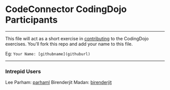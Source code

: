 # CodeConnector CodingDojo Participants
---

This file will act as a short exercise in [contributing](https://guides.github.com/activities/forking/) to the CodingDojo exercises.  You'll fork this repo and add your name to this file.

Eg: `Your Name: [githubname](githuburl)`

---


### Intrepid Users

Lee Parham: [parhaml](https://github.com/parhaml)
Birenderjit Madan: [birenderjit](https://github.com/birenderjit)
